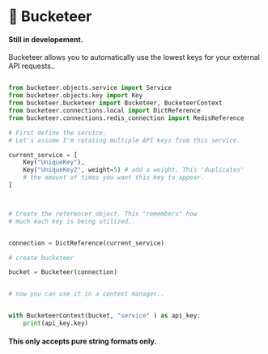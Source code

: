 
# 🌊 Bucketeer

#### Still in developement.


Bucketeer allows you to automatically use the lowest keys for your external API requests..

```python

from bucketeer.objects.service import Service
from bucketeer.objects.key import Key
from bucketeer.bucketeer import Bucketeer, BucketeerContext
from bucketeer.connections.local import DictReference
from bucketeer.connections.redis_connection import RedisReference

# First define the service. 
# Let's assume I'm rotating multiple API keys from this service.

current_service = [
    Key("UniqueKey"),
    Key("UniqueKey2", weight=5) # add a weight. This 'duplicates' 
    # the amount of times you want this key to appear.
]



# Create the referencer object. This "remembers" how 
# much each key is being utilized..


connection = DictReference(current_service)

# create bucketeer

bucket = Bucketeer(connection)


# now you can use it in a context manager..


with BucketeerContext(bucket, "service" ) as api_key:
    print(api_key.key)

```

#### This only accepts pure string formats only.
